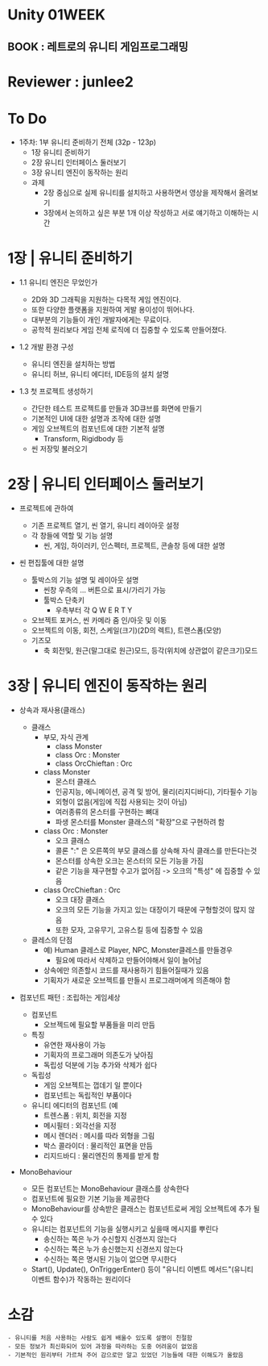 # Unity 01WEEK

## BOOK : 레트로의 유니티 게임프로그래밍

# Reviewer : junlee2

# To Do
- 1주차: 1부 유니티 준비하기 전체 (32p - 123p)
    - 1장 유니티 준비하기
    - 2장 유니티 인터페이스 둘러보기
    - 3장 유니티 엔진이 동작하는 원리
    - 과제
        - 2장 중심으로 실제 유니티를 설치하고 사용하면서 영상을 제작해서 올려보기
        - 3장에서 논의하고 싶은 부분 1개 이상 작성하고 서로 얘기하고 이해하는 시간

# 1장 | 유니티 준비하기
- 1.1 유니티 엔진은 무었인가
    - 2D와 3D 그래픽을 지원하는 다목적 게임 엔진이다.
    - 또한 다양한 플랫폼을 지원하여 게발 용이성이 뛰어나다.
    - 대부분의 기능들이 개인 개발자에게는 무료이다.
    - 공학적 원리보다 게임 전체 로직에 더 집중할 수 있도록 만들어졌다.

- 1.2 개발 환경 구성
    - 유니티 엔진을 설치하는 방법
    - 유니티 허브, 유니티 에디터, IDE등의 설치 설명

- 1.3 첫 프로젝트 생성하기
    - 간단한 테스트 프로젝트를 만들과 3D큐브를 화면에 만들기
    - 기본적인 UI에 대한 설명과 조작에 대한 설명
    - 게임 오브젝트의 컴포넌트에 대한 기본적 설명
        - Transform, Rigidbody 등
    - 씬 저장밎 불러오기

# 2장 | 유니티 인터페이스 둘러보기
- 프로젝트에 관하여
    - 기존 프로젝트 열기, 씬 열기, 유니티 레이아웃 설정
    - 각 창들에 역할 및 기능 설명
        - 씬, 게임, 하이러키, 인스펙터, 프로젝트, 콘솔창 등에 대한 설명

- 씬 편집툴에 대한 설명
    - 툴박스의 기능 설명 및 레이아웃 설명
        - 씬창 우측의 ... 버튼으로 표시/가리기 가능
        - 툴박스 단축키
            - 우측부터 각 Q W E R T Y
    - 오브젝트 포커스, 씬 카메라 줌 인/아웃 및 이동
    - 오브젝트의 이동, 회전, 스케일(크기)(2D의 렉트), 트랜스폼(모양)
    - 기즈모
        - 축 회전및, 원근(말그대로 원근)모드, 등각(위치에 상관없이 같은크기)모드

# 3장 | 유니티 엔진이 동작하는 원리
- 상속과 재사용(클래스)
    - 클래스
        - 부모, 자식 관계
            - class Monster
            - class Orc : Monster
            - class OrcChieftan : Orc
        - class Monster
            - 몬스터 클래스
            - 인공지능, 에니메이션, 공격 및 방어, 물리(리지디바디), 기타필수 기능
            - 외형이 없음(게임에 직접 사용되는 것이 아님)
            - 여러종류의 몬스터를 구현하는 뼈대
            - 파생 몬스터를 Monster 클래스의 "확장"으로 구현하려 함
        - class Orc : Monster
            - 오크 클래스
            - 콜론 ":" 은 오른쪽의 부모 클래스를 상속해 자식 클래스를 만든다는것
            - 몬스터를 상속한 오크는 몬스터의 모든 기능을 가짐
            - 같은 기능을 재구현할 수고가 없어짐 -> 오크의 "특성" 에 집중할 수 있음
        - class OrcChieftan : Orc
            - 오크 대장 클래스
            - 오크의 모든 기능을 가지고 있는 대장이기 때문에 구형할것이 많지 않음
            - 또한 모자, 고유무기, 고유스킬 등에 집중할 수 있음
    - 클레스의 단점
        - 예) Human 클레스로 Player, NPC, Monster클레스를 만들경우
            - 필요에 따라서 삭제하고 만들어야해서 일이 늘어남
        - 상속에만 의존할시 코드를 재사용하기 힘들어질때가 있음
        - 기획자가 새로운 오브젝트를 만들시 프로그래머에게 의존해야 함

- 컴포넌트 패턴 : 조립하는 게임세상
    - 컴포넌트
        - 오브젝드에 필요할 부품들을 미리 만듬
    - 특징
        - 유연한 재사용이 가능
        - 기획자의 프로그래머 의존도가 낮아짐
        - 독립성 덕분에 기능 추가와 삭제가 쉽다
    - 독립성
        - 게임 오브젝트는 껍데기 일 뿐이다
        - 컴포넌트는 독립적인 부품이다
    - 유니티 에디터의 컴포넌트 (예
        - 트렌스폼      : 위치, 회전을 지정
        - 메시필터      : 외각선을 지정
        - 메시 렌더러   : 메시를 따라 외형을 그림
        - 박스 콜라이더 : 물리적인 표면을 만듬
        - 리지드바디    : 물리엔진의 통제를 받게 함

- MonoBehaviour
    - 모든 컴포넌트는 MonoBehaviour 클래스를 상속한다
    - 컴포넌트에 필요한 기본 기능을 제공한다
    - MonoBehaviour를 상속받은 클래스는 컴포넌트로써 게임 오브젝트에 추가 될 수 있다
    - 유니티는 컴포넌트의 기능을 실행시키고 싶을때 메시지를 뿌린다
        - 송신하는 쪽은 누가 수신할지 신경쓰지 않는다
        - 수신하는 쪽은 누가 송신했는지 신경쓰지 않는다
        - 수신하는 쪽은 명시된 기능이 없으면 무시한다
    - Start(), Update(), OnTriggerEnter() 등이 "유니티 이벤트 메서드"(유니티 이벤트 함수)가 작동하는 원리이다

# 소감
    - 유니티를 처음 사용하는 사람도 쉽게 배울수 있도록 설명이 친절함
    - 모든 정보가 최신화되어 있어 과정을 따라하는 도중 어려움이 없었음
    - 기본적인 원리부터 가르쳐 주어 감으로만 알고 있었던 기능들에 대한 이해도가 올랐음
